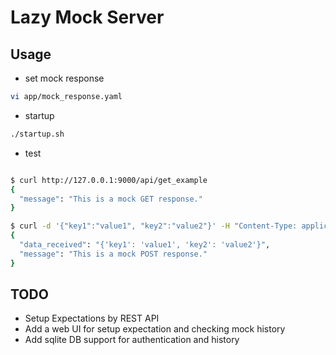 # Lazy Mock Server

## Usage
* set mock response

```bash
vi app/mock_response.yaml
```

* startup

```bash
./startup.sh
```

* test

```bash

$ curl http://127.0.0.1:9000/api/get_example
{
  "message": "This is a mock GET response."
}

$ curl -d '{"key1":"value1", "key2":"value2"}' -H "Content-Type: application/json" -X POST http://127.0.0.1:9000/api/post_example
{
  "data_received": "{'key1': 'value1', 'key2': 'value2'}",
  "message": "This is a mock POST response."
}


```

## TODO
* Setup Expectations by REST API
* Add a web UI for setup expectation and checking mock history
* Add sqlite DB support for authentication and history
